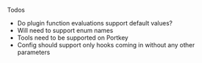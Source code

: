 Todos
- Do plugin function evaluations support default values?
- Will need to support enum names
- Tools need to be supported on Portkey
- Config should support only hooks coming in without any other parameters
